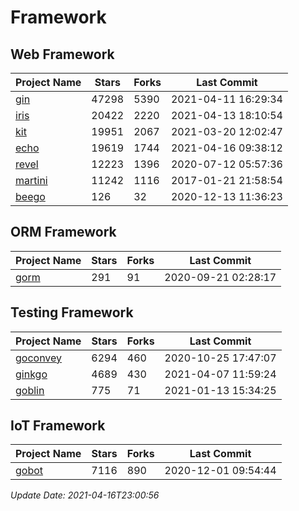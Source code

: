 # Framework

## Web Framework
| Project Name | Stars | Forks | Last Commit |
| ------------ | ----- | ----- | ----------- |
| [gin](https://github.com/gin-gonic/gin) | 47298 | 5390 | 2021-04-11 16:29:34 |
| [iris](https://github.com/kataras/iris) | 20422 | 2220 | 2021-04-13 18:10:54 |
| [kit](https://github.com/go-kit/kit) | 19951 | 2067 | 2021-03-20 12:02:47 |
| [echo](https://github.com/labstack/echo) | 19619 | 1744 | 2021-04-16 09:38:12 |
| [revel](https://github.com/revel/revel) | 12223 | 1396 | 2020-07-12 05:57:36 |
| [martini](https://github.com/go-martini/martini) | 11242 | 1116 | 2017-01-21 21:58:54 |
| [beego](https://github.com/astaxie/beego) | 126 | 32 | 2020-12-13 11:36:23 |

## ORM Framework
| Project Name | Stars | Forks | Last Commit |
| ------------ | ----- | ----- | ----------- |
| [gorm](https://github.com/jinzhu/gorm) | 291 | 91 | 2020-09-21 02:28:17 |

## Testing Framework
| Project Name | Stars | Forks | Last Commit |
| ------------ | ----- | ----- | ----------- |
| [goconvey](https://github.com/smartystreets/goconvey) | 6294 | 460 | 2020-10-25 17:47:07 |
| [ginkgo](https://github.com/onsi/ginkgo) | 4689 | 430 | 2021-04-07 11:59:24 |
| [goblin](https://github.com/franela/goblin) | 775 | 71 | 2021-01-13 15:34:25 |

## IoT Framework
| Project Name | Stars | Forks | Last Commit |
| ------------ | ----- | ----- | ----------- |
| [gobot](https://github.com/hybridgroup/gobot) | 7116 | 890 | 2020-12-01 09:54:44 |

*Update Date: 2021-04-16T23:00:56*